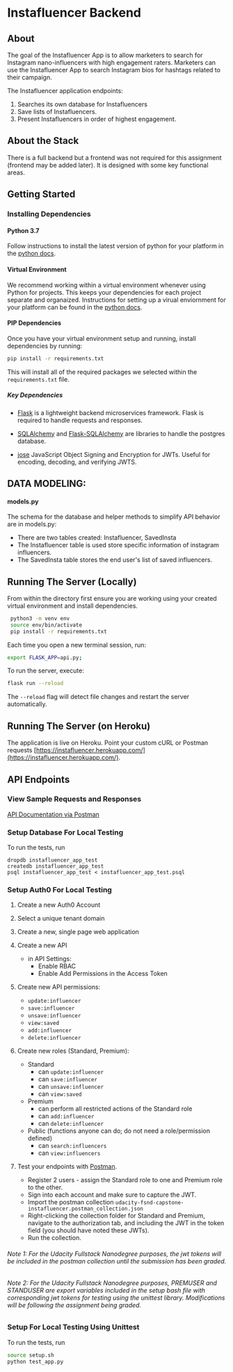 # Instafluencer Backend

## About

The goal of the Instafluencer App is to allow marketers to search for Instagram nano-influencers with high engagement raters. Marketers can use the Instafluencer App to search Instagram bios for hashtags related to their campaign.

The Instafluencer application endpoints:

1. Searches its own database for Instafluencers  
2. Save lists of Instafluencers.
3. Present Instafluencers in order of highest engagement.

## About the Stack

There is a full backend but a frontend was not required for this assignment (frontend may be added later). It is designed with some key functional areas.

## Getting Started

### Installing Dependencies

#### Python 3.7

Follow instructions to install the latest version of python for your platform in the [python docs](https://docs.python.org/3/using/unix.html#getting-and-installing-the-latest-version-of-python).

#### Virtual Environment

We recommend working within a virtual environment whenever using Python for projects. This keeps your dependencies for each project separate and organaized. Instructions for setting up a virual enviornment for your platform can be found in the [python docs](https://packaging.python.org/guides/installing-using-pip-and-virtual-environments/).

#### PIP Dependencies

Once you have your virtual environment setup and running, install dependencies by running:

```bash
pip install -r requirements.txt
```

This will install all of the required packages we selected within the `requirements.txt` file.

##### Key Dependencies

- [Flask](http://flask.pocoo.org/)  is a lightweight backend microservices framework. Flask is required to handle requests and responses.

- [SQLAlchemy](https://www.sqlalchemy.org/) and [Flask-SQLAlchemy](https://flask-sqlalchemy.palletsprojects.com/en/2.x/) are libraries to handle the postgres database.

- [jose](https://python-jose.readthedocs.io/en/latest/) JavaScript Object Signing and Encryption for JWTs. Useful for encoding, decoding, and verifying JWTS.

## DATA MODELING:
#### models.py
The schema for the database and helper methods to simplify API behavior are in models.py:
- There are two tables created: Instafluencer, SavedInsta
- The Instafluencer table is used store specific information of instagram influencers.
- The SavedInsta table stores the end user's list of saved influencers.




## Running The Server (Locally)

From within the directory first ensure you are working using your created virtual environment and install dependencies.

```bash
 python3 -m venv env
 source env/bin/activate
 pip install -r requirements.txt
```


Each time you open a new terminal session, run:

```bash
export FLASK_APP=api.py;
```

To run the server, execute:

```bash
flask run --reload
```

The `--reload` flag will detect file changes and restart the server automatically.

## Running The Server (on Heroku)

The application is live on Heroku. Point your custom cURL or Postman requests [https://instafluencer.herokuapp.com/](https://instafluencer.herokuapp.com/).


## API Endpoints

### View Sample Requests and Responses

[API Documentation via Postman](https://documenter.getpostman.com/view/13069901/TVmJizAo)

### Setup Database For Local Testing
To run the tests, run
```
dropdb instafluencer_app_test
createdb instafluencer_app_test
psql instafluencer_app_test < instafluencer_app_test.psql
```

### Setup Auth0 For Local Testing

1. Create a new Auth0 Account
2. Select a unique tenant domain
3. Create a new, single page web application
4. Create a new API
    - in API Settings:
        - Enable RBAC
        - Enable Add Permissions in the Access Token
5. Create new API permissions:
    - `update:influencer`
    - `save:influencer`
    - `unsave:influencer`
    - `view:saved`
    - `add:influencer`
    - `delete:influencer`
6. Create new roles (Standard, Premium):
    - Standard
        - can `update:influencer`
        - can `save:influencer`
        - can `unsave:influencer`
        - can `view:saved`
    - Premium
        - can perform all restricted actions of the Standard role
        - can `add:influencer`
        - can `delete:influencer`
    - Public (functions anyone can do; do not need a role/permission defined)
        - can `search:influencers`
        - can `view:influencers`

7. Test your endpoints with [Postman](https://getpostman.com).
    - Register 2 users - assign the Standard role to one and Premium role to the other.
    - Sign into each account and make sure to capture the JWT.
    - Import the postman collection `udacity-fsnd-capstone-instafluencer.postman_collection.json`
    - Right-clicking the collection folder for Standard and Premium, navigate to the authorization tab, and including the JWT in the token field (you should have noted these JWTs).
    - Run the collection.

###### Note 1: For the Udacity Fullstack Nanodegree purposes, the jwt tokens will be included in the postman collection until the submission has been graded.

###### Note 2: For the Udacity Fullstack Nanodegree purposes, PREMUSER and STANDUSER are export variables included in the setup bash file with corresponding jwt tokens for testing using the unittest library. Modifications will be following the assignment being graded.

### Setup For Local Testing Using Unittest
To run the tests, run
```bash
source setup.sh
python test_app.py
```

